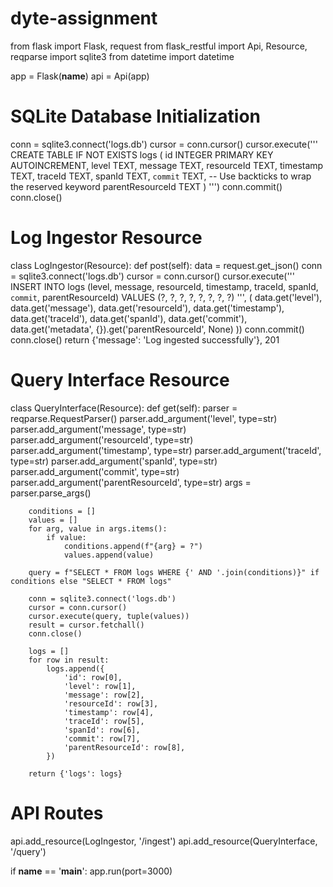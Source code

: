 # dyte-assignment
from flask import Flask, request
from flask_restful import Api, Resource, reqparse
import sqlite3
from datetime import datetime

app = Flask(__name__)
api = Api(app)

# SQLite Database Initialization
conn = sqlite3.connect('logs.db')
cursor = conn.cursor()
cursor.execute('''
    CREATE TABLE IF NOT EXISTS logs (
        id INTEGER PRIMARY KEY AUTOINCREMENT,
        level TEXT,
        message TEXT,
        resourceId TEXT,
        timestamp TEXT,
        traceId TEXT,
        spanId TEXT,
        `commit` TEXT,  -- Use backticks to wrap the reserved keyword
        parentResourceId TEXT
    )
''')
conn.commit()
conn.close()

# Log Ingestor Resource
class LogIngestor(Resource):
    def post(self):
        data = request.get_json()
        conn = sqlite3.connect('logs.db')
        cursor = conn.cursor()
        cursor.execute('''
            INSERT INTO logs
            (level, message, resourceId, timestamp, traceId, spanId, `commit`, parentResourceId)
            VALUES (?, ?, ?, ?, ?, ?, ?, ?)
        ''', (
            data.get('level'),
            data.get('message'),
            data.get('resourceId'),
            data.get('timestamp'),
            data.get('traceId'),
            data.get('spanId'),
            data.get('commit'),
            data.get('metadata', {}).get('parentResourceId', None)
        ))
        conn.commit()
        conn.close()
        return {'message': 'Log ingested successfully'}, 201

# Query Interface Resource
class QueryInterface(Resource):
    def get(self):
        parser = reqparse.RequestParser()
        parser.add_argument('level', type=str)
        parser.add_argument('message', type=str)
        parser.add_argument('resourceId', type=str)
        parser.add_argument('timestamp', type=str)
        parser.add_argument('traceId', type=str)
        parser.add_argument('spanId', type=str)
        parser.add_argument('commit', type=str)
        parser.add_argument('parentResourceId', type=str)
        args = parser.parse_args()

        conditions = []
        values = []
        for arg, value in args.items():
            if value:
                conditions.append(f"{arg} = ?")
                values.append(value)

        query = f"SELECT * FROM logs WHERE {' AND '.join(conditions)}" if conditions else "SELECT * FROM logs"
        
        conn = sqlite3.connect('logs.db')
        cursor = conn.cursor()
        cursor.execute(query, tuple(values))
        result = cursor.fetchall()
        conn.close()

        logs = []
        for row in result:
            logs.append({
                'id': row[0],
                'level': row[1],
                'message': row[2],
                'resourceId': row[3],
                'timestamp': row[4],
                'traceId': row[5],
                'spanId': row[6],
                'commit': row[7],
                'parentResourceId': row[8],
            })

        return {'logs': logs}

# API Routes
api.add_resource(LogIngestor, '/ingest')
api.add_resource(QueryInterface, '/query')

if __name__ == '__main__':
    app.run(port=3000)
